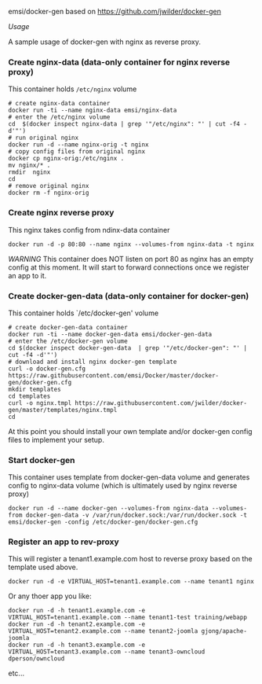emsi/docker-gen based on https://github.com/jwilder/docker-gen

*Usage*

A sample usage of docker-gen with nginx as reverse proxy.

### Create nginx-data (data-only container for nginx reverse proxy)
This container holds `/etc/nginx` volume
```
# create nginx-data container
docker run -ti --name nginx-data emsi/nginx-data
# enter the /etc/nginx volume
cd  $(docker inspect nginx-data | grep '"/etc/nginx": "' | cut -f4 -d'"')
# run original nginx
docker run -d --name nginx-orig -t nginx
# copy config files from original nginx
docker cp nginx-orig:/etc/nginx .
mv nginx/* .
rmdir  nginx
cd
# remove original nginx
docker rm -f nginx-orig
```

### Create nginx reverse proxy 
This nginx takes config from ndinx-data container
```
docker run -d -p 80:80 --name nginx --volumes-from nginx-data -t nginx
```
*WARNING* This container does NOT listen on port 80 as nginx has an empty config at this moment. It will start to forward connections once we register an app to it.

### Create docker-gen-data (data-only container for docker-gen)
This container holds `/etc/docker-gen' volume
```
# create docker-gen-data container
docker run -ti --name docker-gen-data emsi/docker-gen-data
# enter the /etc/docker-gen volume
cd $(docker inspect docker-gen-data  | grep '"/etc/docker-gen": "' | cut -f4 -d'"')
# download and install nginx docker-gen template
curl -o docker-gen.cfg https://raw.githubusercontent.com/emsi/Docker/master/docker-gen/docker-gen.cfg
mkdir templates
cd templates
curl -o nginx.tmpl https://raw.githubusercontent.com/jwilder/docker-gen/master/templates/nginx.tmpl
cd
```
At this point you should install your own template and/or docker-gen config files to implement your setup.

### Start docker-gen
This container uses template from docker-gen-data volume and generates config to nginx-data volume (which is ultimately used by nginx reverse proxy)
```
docker run -d --name docker-gen --volumes-from nginx-data --volumes-from docker-gen-data -v /var/run/docker.sock:/var/run/docker.sock -t emsi/docker-gen -config /etc/docker-gen/docker-gen.cfg
```

### Register an app to rev-proxy
This will register a tenant1.example.com host to reverse proxy based on the template used above.
```
docker run -d -e VIRTUAL_HOST=tenant1.example.com --name tenant1 nginx
```
Or any thoer app you like:
```
docker run -d -h tenant1.example.com -e VIRTUAL_HOST=tenant1.example.com --name tenant1-test training/webapp
docker run -d -h tenant2.example.com -e VIRTUAL_HOST=tenant2.example.com --name tenant2-joomla gjong/apache-joomla
docker run -d -h tenant3.example.com -e VIRTUAL_HOST=tenant3.example.com --name tenant3-owncloud dperson/owncloud
```
etc...

